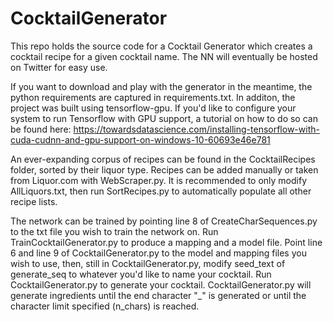 # CocktailGenerator

This repo holds the source code for a Cocktail Generator which creates a cocktail recipe for a given cocktail name. The NN will eventually be hosted on Twitter for easy use.

If you want to download and play with the generator in the meantime, the python requirements are captured in requirements.txt. In additon, the project was built using
tensorflow-gpu. If you'd like to configure your system to run Tensorflow with GPU support, a tutorial on how to do so can be found here: 
https://towardsdatascience.com/installing-tensorflow-with-cuda-cudnn-and-gpu-support-on-windows-10-60693e46e781

An ever-expanding corpus of recipes can be found in the CocktailRecipes folder, sorted by their liquor type. Recipes can be added manually or taken from Liquor.com with
WebScraper.py. It is recommended to only modify AllLiquors.txt, then run SortRecipes.py to automatically populate all other recipe lists.

The network can be trained by pointing line 8 of CreateCharSequences.py to the txt file you wish to train the network on. Run TrainCocktailGenerator.py to produce a 
mapping and a model file. Point line 6 and line 9 of CocktailGenerator.py to the model and mapping files you wish to use, then, still in CocktailGenerator.py, modify 
seed_text of generate_seq to whatever you'd like to name your cocktail. Run CocktailGenerator.py to generate your cocktail. CocktailGenerator.py will generate ingredients
until the end character "_" is generated or until the character limit specified (n_chars) is reached.
